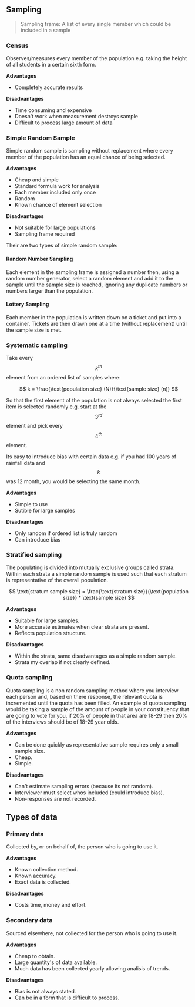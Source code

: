 ## Sampling

> Sampling frame: A list of every single member which could be included in a sample

### Census
Observes/measures every member of the population e.g. taking the height of all students in a certain sixth form.

**Advantages**

 - Completely accurate results

**Disadvantages**

- Time consuming and expensive
- Doesn't work when measurement destroys sample
- Difficult to process large amount of data

### Simple Random Sample
Simple random sample is sampling without replacement where every member of the population has an equal chance of being selected. 

**Advantages**

- Cheap and simple
- Standard formula work for analysis
- Each member included only once
- Random
- Known chance of element selection

**Disadvantages**

- Not suitable for large populations
- Sampling frame required 

Their are two types of simple random sample:

#### Random Number Sampling
Each element in the sampling frame is assigned a number then, using a random number generator, select a random element and add it to the sample until the sample size is reached, ignoring any duplicate numbers or numbers larger than the population.

#### Lottery Sampling
Each member in the population is written down on a ticket and put into a container. Tickets are then drawn one at a time (without replacement) until the sample size is met.

### Systematic sampling
Take every $$k^{th}$$ element from an ordered list of samples where: 

$$
k = \frac{\text{population size} (N)}{\text{sample size} (n)}
$$

So that the first element of the population is not always selected the first item is selected randomly e.g. start at the $$3^{rd}$$ element and pick every $$4^{th}$$ element.

Its easy to introduce bias with certain data e.g. if you had 100 years of rainfall data and $$k$$ was 12 month, you would be selecting the same month.

**Advantages**

- Simple to use
- Sutible for large samples

**Disadvantages**

- Only random if ordered list is truly random
- Can introduce bias

### Stratified sampling
The populating is divided into mutually exclusive groups called strata. Within each strata a simple random sample is used such that each stratum is representative of the overall population.

$$
\text{stratum sample size} = \frac{\text{stratum size}}{\text{population size}} * \text{sample size}
$$

**Advantages**

- Suitable for large samples.
- More accurate estimates when clear strata are present.
- Reflects population structure.

**Disadvantages**

- Within the strata, same disadvantages as a simple random sample.
- Strata my overlap if not clearly defined.

### Quota sampling
Quota sampling is a non random sampling method where you interview each person and, based on there response, the relevant quota is incremented until the quota has been filled. An example of quota sampling would be taking a sample of the amount of people in your constituency that are going to vote for you, if 20% of people in that area are 18-29 then 20% of the interviews should be of 18-29 year olds.

 **Advantages**

- Can be done quickly as representative sample requires only a small sample size.
- Cheap.
- Simple.

**Disadvantages**

- Can't estimate sampling errors (because its not random).
- Interviewer must select whos included (could introduce bias).
- Non-responses are not recorded.

## Types of data

### Primary data
Collected by, or on behalf of, the person who is going to use it.

 **Advantages**

- Known collection method.
- Known accuracy.
- Exact data is collected.

**Disadvantages**

- Costs time, money and effort.

### Secondary data
Sourced elsewhere, not collected for the person who is going to use it.

 **Advantages**

- Cheap to obtain.
- Large quantity's of data available.
- Much data has been collected yearly allowing analisis of trends.

**Disadvantages**

- Bias is not always stated.
- Can be in a form that is difficult to process.

